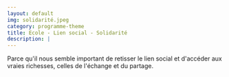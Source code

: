 ```yaml
---
layout: default
img: solidarité.jpeg
category: programme-theme
title: Ecole - Lien social - Solidarité
description: |
---
```

  Parce qu'il nous semble important de retisser le lien social et d'accéder aux vraies richesses, celles de l'échange et du partage.
